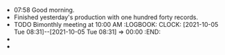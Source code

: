- 07:58 Good morning.
- Finished yesterday's production with one hundred forty records.
- TODO Bimonthly meeting at 10:00 AM
  :LOGBOOK:
  CLOCK: [2021-10-05 Tue 08:31]--[2021-10-05 Tue 08:31] =>  00:00
  :END:
-
-